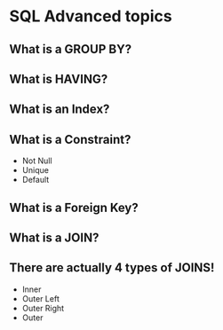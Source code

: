 # SQL Advanced topics

## What is a GROUP BY?
## What is HAVING?

## What is an Index?
## What is a Constraint?
 - Not Null
 - Unique
 - Default

## What is a Foreign Key?
## What is a JOIN?
## There are actually 4 types of JOINS!
 - Inner
 - Outer Left
 - Outer Right
 - Outer
